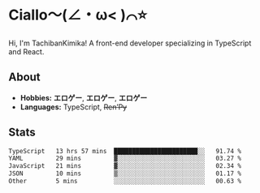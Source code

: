 # Ciallo～(∠・ω< )⌒⭐️

Hi, I'm TachibanKimika! A front-end developer specializing in TypeScript and React.

## About
- **Hobbies:** **エロゲー**, **エロゲー**, **エロゲー**
- **Languages:** TypeScript, ~~Ren’Py~~

## Stats
<!--START_SECTION:waka-->

```txt
TypeScript   13 hrs 57 mins  ███████████████████████░░   91.74 %
YAML         29 mins         ▓░░░░░░░░░░░░░░░░░░░░░░░░   03.27 %
JavaScript   21 mins         ▓░░░░░░░░░░░░░░░░░░░░░░░░   02.34 %
JSON         10 mins         ▒░░░░░░░░░░░░░░░░░░░░░░░░   01.17 %
Other        5 mins          ░░░░░░░░░░░░░░░░░░░░░░░░░   00.63 %
```

<!--END_SECTION:waka-->

<!-- ![Metrics](https://metrics.lecoq.io/TachibanaKimika?template=classic&base.activity=0&base.community=0&base.repositories=0&languages=1&isocalendar=1&isocalendar.duration=half-year&languages.limit=8&languages.sections=most-used&languages.colors=github&languages.threshold=0%25&languages.indepth=false&languages.recent.load=300&languages.recent.days=14&config.timezone=Asia%2FShanghai)
 -->
